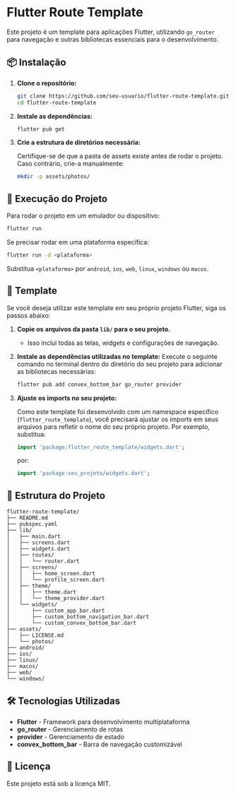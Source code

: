 # Flutter Route Template

Este projeto é um template para aplicações Flutter, utilizando `go_router` para navegação e outras bibliotecas essenciais para o desenvolvimento.

## 📦 Instalação

1. **Clone o repositório:**

   ```sh
   git clone https://github.com/seu-usuario/flutter-route-template.git
   cd flutter-route-template
   ```

2. **Instale as dependências:**

   ```sh
   flutter pub get
   ```

3. **Crie a estrutura de diretórios necessária:**

   Certifique-se de que a pasta de assets existe antes de rodar o projeto. Caso contrário, crie-a manualmente:

   ```sh
   mkdir -p assets/photos/
   ```

## 🚀 Execução do Projeto

Para rodar o projeto em um emulador ou dispositivo:

```sh
flutter run
```

Se precisar rodar em uma plataforma específica:

```sh
flutter run -d <plataforma>
```

Substitua `<plataforma>` por `android`, `ios`, `web`, `linux`, `windows` ou `macos`.

## 🧩 Template

Se você deseja utilizar este template em seu próprio projeto Flutter, siga os passos abaixo:

1. **Copie os arquivos da pasta `lib/` para o seu projeto.**

   - Isso inclui todas as telas, widgets e configurações de navegação.

2. **Instale as dependências utilizadas no template:**
   Execute o seguinte comando no terminal dentro do diretório do seu projeto para adicionar as bibliotecas necessárias:

   ```sh
   flutter pub add convex_bottom_bar go_router provider
   ```

3. **Ajuste os imports no seu projeto:**

   Como este template foi desenvolvido com um namespace específico (`flutter_route_template`), você precisará ajustar os imports em seus arquivos para refletir o nome do seu próprio projeto. Por exemplo, substitua:

   ```dart
   import 'package:flutter_route_template/widgets.dart';
   ```

   por:

   ```dart
   import 'package:seu_projeto/widgets.dart';
   ```

## 📂 Estrutura do Projeto

```
flutter-route-template/
├── README.md
├── pubspec.yaml
├── lib/
│   ├── main.dart
│   ├── screens.dart
│   ├── widgets.dart
│   ├── routes/
│   │   └── router.dart
│   ├── screens/
│   │   ├── home_screen.dart
│   │   └── profile_screen.dart
│   ├── theme/
│   │   ├── theme.dart
│   │   └── theme_provider.dart
│   └── widgets/
│       ├── custom_app_bar.dart
│       ├── custom_bottom_navigation_bar.dart
│       └── custom_convex_bottom_bar.dart
├── assets/
│   ├── LICENSE.md
│   └── photos/
├── android/
├── ios/
├── linux/
├── macos/
├── web/
└── windows/
```

## 🛠 Tecnologias Utilizadas

- **Flutter** - Framework para desenvolvimento multiplataforma
- **go_router** - Gerenciamento de rotas
- **provider** - Gerenciamento de estado
- **convex_bottom_bar** - Barra de navegação customizável

## 📜 Licença

Este projeto está sob a licença MIT.
